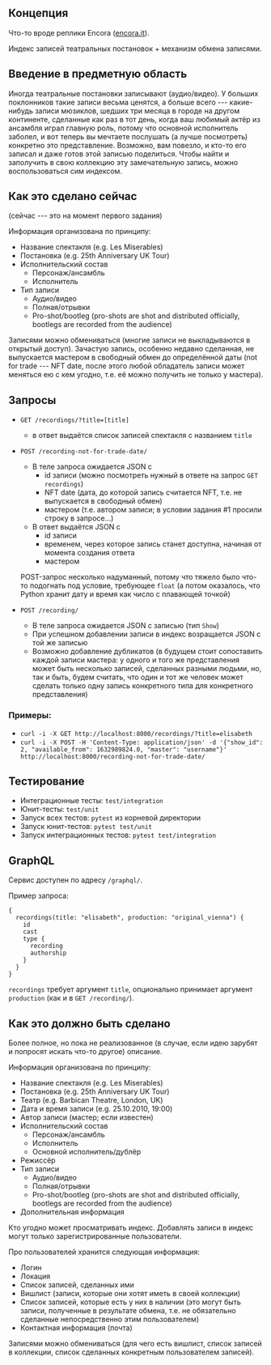 ## Концепция
Что-то вроде реплики Encora ([encora.it](https://encora.it/)).

Индекс записей театральных постановок + механизм обмена записями.

## Введение в предметную область

Иногда театральные постановки записывают (аудио/видео). У больших поклонников такие записи весьма ценятся, а больше всего --- какие-нибудь записи мюзиклов, шедших три месяца в городе на другом континенте, сделанные как раз в тот день, когда ваш любимый актёр из ансамбля играл главную роль, потому что основной исполнитель заболел, и вот теперь вы мечтаете послушать (а лучше посмотреть) конкретно это представление. Возможно, вам повезло, и кто-то его записал и даже готов этой записью поделиться. Чтобы найти и заполучить в свою коллекцию эту замечательную запись, можно воспользоваться сим индексом.

## Как это сделано сейчас 

(сейчас --- это на момент первого задания)

Информация организована по принципу:

- Название спектакля (e.g. Les Miserables)
- Постановка (e.g. 25th Anniversary UK Tour)
- Исполнительский состав
  - Персонаж/ансамбль
  - Исполнитель
- Тип записи
  - Аудио/видео
  - Полная/отрывки
  - Pro-shot/bootleg (pro-shots are shot and distributed officially, bootlegs are recorded from the audience)

Записями можно обмениваться (многие записи не выкладываются в открытый доступ). Зачастую запись, особенно недавно сделанная, не выпускается мастером в свободный обмен до определённой даты (not for trade --- NFT date, после этого любой обладатель записи может меняться ею с кем угодно, т.е. её можно получить не только у мастера).

## Запросы
 - `GET /recordings/?title=[title]`
   - в ответ выдаётся список записей спектакля с названием `title`
 - `POST /recording-not-for-trade-date/`
   - В теле запроса ожидается JSON с 
     - id записи (можно посмотреть нужный в ответе на запрос `GET recordings`)
     - NFT date (дата, до которой запись считается NFT, т.е. не выпускается в свободный обмен)
     - мастером (т.е. автором записи; в условии задания #1 просили строку в запросе...)
   - В ответ выдаётся JSON с
     - id записи
     - временем, через которое запись станет доступна, начиная от момента создания ответа
     - мастером

   POST-запрос несколько надуманный, потому что тяжело было что-то подогнать под условие, требующее `float` (а потом оказалось, что Python хранит дату и время как число с плавающей точкой)
 - `POST /recording/`
   - В теле запроса ожидается JSON с записью (тип `Show`)
   - При успешном добавлении записи в индекс возращается JSON с той же записью
   - Возможно добавление дубликатов (в будущем стоит сопоставить каждой записи мастера: у одного и того же представления может быть несколько записей, сделанных разными людьми, но, так и быть, будем считать, что один и тот же человек может сделать только одну запись конкретного типа для конкретного представления)


### Примеры:
 - `curl -i -X GET http://localhost:8000/recordings/?title=elisabeth`
 - `curl -i -X POST -H 'Content-Type: application/json' -d '{"show_id": 2, "available_from": 1632989824.0, "master": "username"}' http://localhost:8000/recording-not-for-trade-date/`

## Тестирование
 - Интеграционные тесты: `test/integration`
 - Юнит-тесты: `test/unit`
 - Запуск всех тестов: `pytest` из корневой директории
 - Запуск юнит-тестов: `pytest test/unit`
 - Запуск интеграционных тестов: `pytest test/integration`

## GraphQL

Сервис доступен по адресу `/graphql/`.

Пример запроса:

```
{
  recordings(title: "elisabeth", production: "original_vienna") {
    id
    cast 
    type {
      recording
      authorship
    }
  }
}
```

`recordings` требует аргумент `title`, опционально принимает аргумент `production` (как и в `GET /recording/`).

## Как это должно быть сделано

Более полное, но пока не реализованное (в случае, если идею зарубят и попросят искать что-то другое) описание.

Информация организована по принципу:

- Название спектакля (e.g. Les Miserables)
- Постановка (e.g. 25th Anniversary UK Tour)
- Театр (e.g. Barbican Theatre, London, UK)
- Дата и время записи (e.g. 25.10.2010, 19:00)
- Автор записи (мастер; если известен)
- Исполнительский состав
   - Персонаж/ансамбль 
   - Исполнитель 
   - Основной исполнитель/дублёр 
- Режиссёр
- Тип записи
  - Аудио/видео
  - Полная/отрывки
  - Pro-shot/bootleg (pro-shots are shot and distributed officially, bootlegs are recorded from the audience)
- Дополнительная информация 

Кто угодно может просматривать индекс. 
Добавлять записи в индекс могут только зарегистрированные пользователи.

Про пользователей хранится следующая информация:
- Логин
- Локация
- Список записей, сделанных ими
- Вишлист (записи, которые они хотят иметь в своей коллекции)
- Список записей, которые есть у них в наличии (это могут быть записи, полученные в результате обмена, т.е. не обязательно сделанные непосредственно этим пользователем)
- Контактная информация (почта)


Записями можно обмениваться (для чего есть вишлист, список записей в коллекции, список сделанных конкретным пользователем записей).